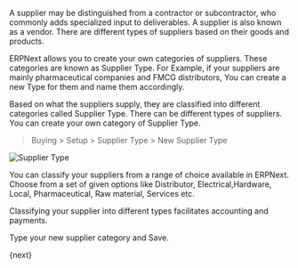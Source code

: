 A supplier may be distinguished from a contractor or subcontractor, who
commonly adds specialized input to deliverables. A supplier is also known as a
vendor. There are different types of suppliers based on their goods and
products.

ERPNext allows you to create your own categories of suppliers. These
categories are known as Supplier Type. For Example, if your suppliers are
mainly pharmaceutical companies and FMCG distributors, You can create a new
Type for them and name them accordingly.

Based on what the suppliers supply, they are classified into different
categories called Supplier Type. There can be different types of suppliers.
You can create your own category of Supplier Type.

> Buying > Setup > Supplier Type > New Supplier Type

<img class="screenshot" alt="Supplier Type" src="{{url_prefix}}/assets/img/buying/supplier-type.png">

You can classify your suppliers from a range of choice available in ERPNext.
Choose from a set of given options like Distributor, Electrical,Hardware,
Local, Pharmaceutical, Raw material, Services etc.

Classifying your supplier into different types facilitates accounting and
payments.

Type your new supplier category and Save.

{next}
